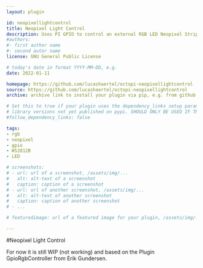 ```yaml
---
layout: plugin

id: neopixellightcontrol
title: Neopixel Light Control
description: Uses PI GPIO to control an external RGB LED Neopixel Strip (Including Power Control)
#authors:
#- first author name
#- second autor name
license: GNU General Public License

# today's date in format YYYY-MM-DD, e.g.
date: 2022-01-11

homepage: https://github.com/lucashaertel/octopi-neopixellightcontrol
source: https://github.com/lucashaertel/octopi-neopixellightcontrol
archive: archive link to install your plugin via pip, e.g. from github: https://github.com/username/repository/archive/master.zip

# Set this to true if your plugin uses the dependency_links setup parameter to include
# library versions not yet published on pypi. SHOULD ONLY BE USED IF THERE IS NO OTHER OPTION!
#follow_dependency_links: false

tags:
- rgb
- neopixel
- gpio
- WS2812B
- LED

# screenshots:
# - url: url of a screenshot, /assets/img/...
#   alt: alt-text of a screenshot
#   caption: caption of a screenshot
# - url: url of another screenshot, /assets/img/...
#   alt: alt-text of another screenshot
#   caption: caption of another screenshot
# - ...

# featuredimage: url of a featured image for your plugin, /assets/img/...

---
```


#Neopixel Light Control

For now it is still WIP (not working) and based on the Plugin GpioRgbController from Erik Gundersen.